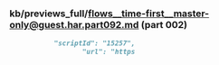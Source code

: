 ### kb/previews_full/flows__time-first__master-only@guest.har.part092.md (part 002)

```md
           "scriptId": "15257",
                  "url": "https
```

```
